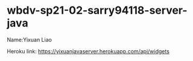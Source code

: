 # wbdv-sp21-02-sarry94118-server-java

Name:Yixuan Liao

Heroku link: https://yixuanjavaserver.herokuapp.com/api/widgets
